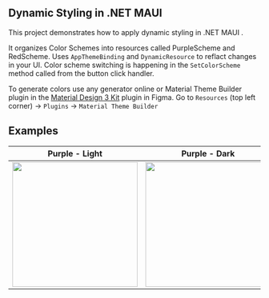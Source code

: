 ## Dynamic Styling in .NET MAUI

This project demonstrates how to apply dynamic styling in .NET MAUI .

It organizes Color Schemes into resources called PurpleScheme and RedScheme. 
Uses `AppThemeBinding` and `DynamicResource` to reflact changes in your UI.
Color scheme switching is happening in the `SetColorScheme` method called from the button click handler.

To generate colors use any generator online or Material Theme Builder plugin in the [Material Design 3 Kit](https://www.figma.com/file/Prb5xyaKG55NG2sxmRlYdd/Material-3-Design-Kit-(Community)?type=design&node-id=11-1833&mode=design&t=062rL2kEvQfxbBle-0) plugin in Figma.
Go to `Resources` (top left corner) -> `Plugins` -> `Material Theme Builder`

## Examples
| Purple - Light | Purple - Dark | Red - Light | Red - Dark |
|-------|-------|-------|-------|
|<img src="https://github.com/AntPolkanov/Maui.DynamicStyling/assets/123032112/c2dd840e-b803-4192-a8ae-9cafd61beb56" width=250/> | <img src="https://github.com/AntPolkanov/Maui.DynamicStyling/assets/123032112/7329988f-0a4f-4591-9c4d-16943968571f" width=250/> | <img src="https://github.com/AntPolkanov/Maui.DynamicStyling/assets/123032112/65f8cde7-6e74-46cc-944a-c38275d119e3" width=250/> | <img src="https://github.com/AntPolkanov/Maui.DynamicStyling/assets/123032112/ad6854db-8c8d-4360-adbc-a35b9ec14fb2" width=250/>|
